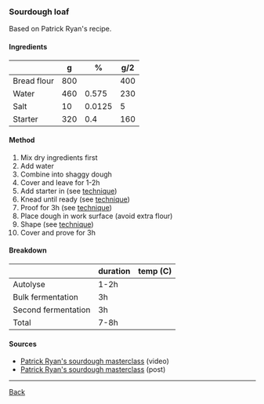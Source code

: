 ### Sourdough loaf

Based on Patrick Ryan's recipe.

#### Ingredients

|             | g   | %      | g/2 |
| ----------- | --- | ------ | --- |
| Bread flour | 800 |        | 400 |
| Water       | 460 | 0.575  | 230 |
| Salt        | 10  | 0.0125 | 5   |
| Starter     | 320 | 0.4    | 160 |

#### Method

1. Mix dry ingredients first
1. Add water
1. Combine into shaggy dough
1. Cover and leave for 1-2h
1. Add starter in (see [technique](../technique.md))
1. Knead until ready (see [technique](../technique.md))
1. Proof for 3h (see [technique](../technique.md))
1. Place dough in work surface (avoid extra flour)
1. Shape (see [technique](../technique.md))
1. Cover and prove for 3h

#### Breakdown

|                     | duration | temp (C) |
| ------------------- | -------- | -------- |
| Autolyse            | 1-2h     |          |
| Bulk fermentation   | 3h       |          |
| Second fermentation | 3h       |          |
| Total               | 7-8h     |          |

#### Sources

- [Patrick Ryan's sourdough masterclass](https://www.youtube.com/watch?v=2FVfJTGpXnU) (video)
- [Patrick Ryan's sourdough masterclass](https://www.ilovecooking.ie/features/sourdough-bread-masterclass-with-patrick-ryan/) (post)

<hr/>

[Back](../README.md)
